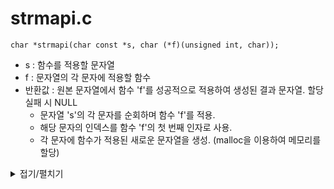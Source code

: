 # strmapi.c
```
char *strmapi(char const *s, char (*f)(unsigned int, char));
```
- s : 함수를 적용할 문자열
- f : 문자열의 각 문자에 적용할 함수
- 반환값 : 원본 문자열에서 함수 'f'를 성공적으로 적용하여 생성된 결과 문자열. 할당 실패 시 NULL
  - 문자열 's'의 각 문자를 순회하며 함수 'f'를 적용.
  - 해당 문자의 인덱스를 함수 'f'의 첫 번째 인자로 사용.
  - 각 문자에 함수가 적용된 새로운 문자열을 생성. (malloc을 이용하여 메모리를 할당)

<details markdown="1">
<summary>접기/펼치기</summary>
<!--summary 아래 빈칸 공백 두고 내용을 적는공간-->

```
char	*ft_strmapi(char const *s, char (*f)(unsigned int, char))
{
	size_t	i;
	size_t	len;
	char	*tmp;

	if (s == NULL || f == NULL) // s가 NULL이면 함수를 적용할 문자가 없으니 함수 종료.
		return (0);
	i = 0;
	len = ft_strlen(s);
	tmp = (char *)malloc(sizeof(char) * len + 1);
	if (tmp == NULL) / 널가드
		return (0);
	while (i < len)
	{
		tmp[i] = (*f)(i, s[i]);
		i++;
	}
	tmp[i] = '\0';
	return (tmp);
}
```
</details>
